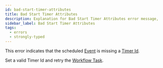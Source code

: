 ```yaml
---
id: bad-start-timer-attributes
title: Bad Start Timer Attributes
description: Explanation for Bad Start Timer Attributes error message, and how to fix it.
sidebar_label: Bad Start Timer Attributes
tags:
  - errors
  - strongly-typed
---
```


This error indicates that the scheduled [Event](/workflows/#event) is missing a [Timer Id](/app-dev-context/timers).

Set a valid Timer Id and retry the [Workflow Task](/tasks/#workflow-task).
